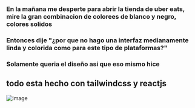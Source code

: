 ### En la mañana me desperte para abrir la tienda de uber eats, mire la gran combinacion de colorees de blanco y negro, colores solidos
### Entonces dije "¿por que no hago una interfaz medianamente linda y colorida como para este tipo de plataformas?"
### Solamente queria el diseño asi que eso mismo hice
## todo esta hecho con tailwindcss y reactjs
![image](https://github.com/DerianMolinaLopez/interface-de-pedidos-local/assets/132833054/daa923ad-cd76-43c3-9010-7f00c84f4620)
